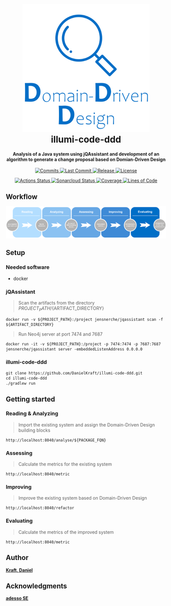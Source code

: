 <h1 align="center">
  <br>
  <img src="/gfx/illumi-code-ddd-logo.png?raw=true" 
       alt="illumi-code-ddd"
       width="400">
  <br>
    illumi-code-ddd
  <br>
</h1>

<h4 align="center">
  Analysis of a Java system using jQAssistant and development of an algorithm to generate a change proposal based on Domian-Driven Design
</h4>

<p align="center">
  <a href="https://github.com/DanielKraft/illumi-code-ddd/commits">
    <img src="https://badgen.net/github/commits/DanielKraft/illumi-code-ddd"
         alt="Commits">
  </a>
  <a href="https://github.com/DanielKraft/illumi-code-ddd/commits">
    <img src="https://badgen.net/github/last-commit/DanielKraft/illumi-code-ddd"
         alt="Last Commit">
  </a>
  <a href="https://github.com/DanielKraft/illumi-code-ddd/releases">
    <img src="https://badgen.net/github/release/DanielKraft/illumi-code-ddd"
         alt="Release">
  </a>
  <a href="https://github.com/DanielKraft/illumi-code-ddd/blob/master/LICENSE">
    <img src="https://badgen.net/github/license/DanielKraft/illumi-code-ddd"
         alt="License">
  </a>
</p>

<p align="center">
  <a href="https://github.com/DanielKraft/illumi-code-ddd/actions">
    <img src="https://github.com/DanielKraft/illumi-code-ddd/workflows/Java%20CI/badge.svg"
         alt="Actions Status">
  </a>
  <a href="https://sonarcloud.io/dashboard?id=DanielKraft_illumi-code-ddd">
    <img src="https://sonarcloud.io/api/project_badges/measure?project=DanielKraft_illumi-code-ddd&metric=alert_status"
         alt="Sonarcloud Status">
  </a>
  <a href="https://sonarcloud.io/component_measures?id=DanielKraft_illumi-code-ddd&metric=coverage&view=list">
    <img src="https://sonarcloud.io/api/project_badges/measure?project=DanielKraft_illumi-code-ddd&metric=coverage"
         alt="Coverage">
  </a>
  <a href="https://sonarcloud.io/dashboard?id=DanielKraft_illumi-code-ddd">
    <img src="https://sonarcloud.io/api/project_badges/measure?project=DanielKraft_illumi-code-ddd&metric=ncloc"
         alt="Lines of Code">
  </a>
</p>

## Workflow
![Workflow of illumi-code-ddd](/gfx/illumi-code-ddd-workflow-English.png?raw=true "Workflow")

## Setup
### Needed software
- docker

### jQAssistant
> Scan the artifacts from the directory ${PROJECT_PATH}/${ARTIFACT_DIRECTORY}
```shell
docker run -v ${PROJECT_PATH}:/project jensnerche/jqassistant scan -f ${ARTIFACT_DIRECTORY}
```

> Run Neo4j server at port 7474 and 7687
```shell
docker run -it -v ${PROJECT_PATH}:/project -p 7474:7474 -p 7687:7687 jensnerche/jqassistant server -embeddedListenAddress 0.0.0.0
```

### illumi-code-ddd
```shell
git clone https://github.com/DanielKraft/illumi-code-ddd.git
cd illumi-code-ddd
./gradlew run
```

## Getting started
### Reading & Analyzing
> Import the existing system and assign the Domain-Driven Design building blocks
```shell
http://localhost:8040/analyse/${PACKAGE_FQN}
```
### Assessing
> Calculate the metrics for the existing system 
```shell
http://localhost:8040/metric
```
### Improving
> Improve the existing system based on Domain-Driven Design
```shell
http://localhost:8040/refactor
```
### Evaluating
> Calculate the metrics of the improved system
```shell
http://localhost:8040/metric
```

## Author
[**Kraft, Daniel**](https://github.com/DanielKraft)

## Acknowledgments
[**adesso SE**](https://www.adesso.de/de/)
